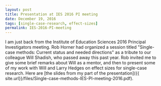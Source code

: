 ```yaml
---
layout: post
title: Presentation at IES 2016 PI meeting
date: December 19, 2016
tags: [single-case-research, effect-sizes]
permalink: IES-2016-PI-meeting
---
```


I am just back from the Institute of Education Sciences 2016 Principal Investigators meeting. Rob Horner had organized a session titled "Single-case methods: Current status and needed directions" as a tribute to our colleague Will Shadish, who passed away this past year. Rob invited me to give some brief remarks about Will as a mentor, and then to present some of my work with Will and Larry Hedges on effect sizes for single-case research. Here are [the slides from my part of the presentation]({{ site.url}}/files/Single-case-methods-IES-PI-meeting-2016.pdf). 
